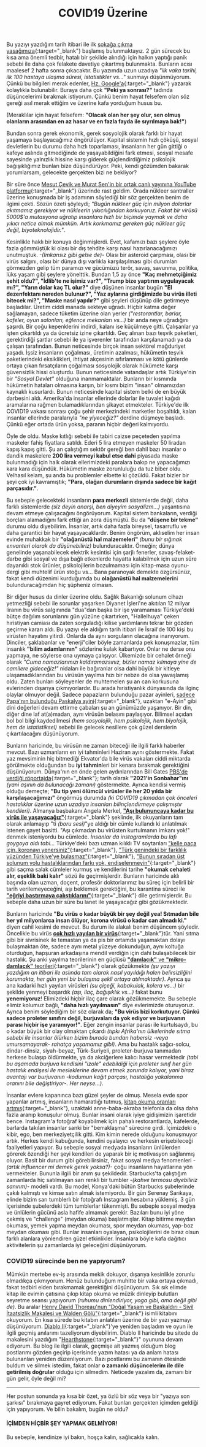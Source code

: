 ﻿---
layout: single
name: covid19-uzerine
title: "COVID19 Üzerine"
category: articles
---

Bu yazıyı yazdığım tarih itibari ile ilk [sokağa çıkma yasağımıza](https://www.icisleri.gov.tr/2-gun-sokaga-cikma-yasagi){:target="_blank"} başlamış bulunmaktayız. 2 gün sürecek bu kısa ama önemli tedbir, hatalı bir şekilde alındığı için halkın yaptığı panik sebebi ile daha çok felakete davetiye çıkartmış bulunmakta. Bunların acısı maalesef 2 hafta sonra çıkacaktır. Bu yazımda uzun uzadıya *"ilk vaka tarihi, ilk 100 hastaya ulaşma süresi, istatistikler vs..."* sunmayı düşünmüyorum. Çünkü bu bilgileri merak edenler, [Hz. Google'a](https://lmgtfy.com/?q=t%C3%BCrkiyedeki+ilk+vaka+tarihi){:target="_blank"} yazarak kolaylıkla bulunabilir. Buraya daha çok **"Peki ya sonrası?"** tadında düşüncelerimi bırakmak istiyorum. Çünkü benim hayat felsefem olan söz gereği asıl merak ettiğim ve üzerine kafa yorduğum husus bu.

(Meraklılar için hayat felsefem: **"Olacak olan her şey olur, sen olmuş olanların arasından en az hasar ve en fazla fayda ile sıyrılmaya bak!"**)

Bundan sonra gerek ekonomik, gerek sosyolojik olarak farklı bir hayat yaşamaya başlayacağımız öngörülüyor. Kapital sistemin hızlı çöküşü, sosyal devletlerin bu durumu daha hızlı toparlaması, insanların her gün gittiği o kafeye aslında gitmediğinde de yaşayabildiğini fark etmesi, sosyal mesafe sayesinde yalnızlık hissine karşı giderek güçlendirdiğimiz psikolojik bağışıklığımız bunları bize düşündürüyor. Peki, kendi gözümden bakarak yorumlarsam, gelecekte gerçekten bizi ne bekliyor?

Bir süre önce [Mesut Çevik ve Murat Şen'in bir ortak canlı yayınına YouTube platformu](https://www.youtube.com/watch?v=9GcphCp7y6E){:target="_blank"} üzerinde rast geldim. Orada nükleer santraller üzerine konuşmada bir iş adamının söylediği bir söz gerçekten benim de ilgimi çekti. Sözün özeti şöyleydi; *"Bugün nükleer güç için milyon dolarlar akıtmamız gerekiyor ve nükleerin yıkıcılığından korkuyoruz. Fakat bir virüsü 5000$'a mutasyona uğratıp insanlara hızlı bir biçimde yaymak ve daha yıkıcı netice almak mümkün. Artık korkmamız gereken güç nükleer güç değil, biyoteknolojidir."*.

Kesinlikle haklı bir konuya değinmişlerdi. Evet, kafamızı bazı şeylere öyle fazla gömmüştük ki olası bir dış tehdite karşı nasıl hazırlanacağımızı unutmuştuk. *-(İmkansız gibi gelse de)-* Olası bir asteroid çarpması, olası bir virüs salgını, olası bir dünya dışı varlıkla karşılaşılması gibi durumları görmezden gelip tüm paramızı ve gücümüzü terör, savaş, savunma, politika, lüks yaşam gibi şeylere yönelttik. Bundan 1,5 ay önce **"Kaç mehmetçiğimiz şehit oldu?", "İdlib'te ne işimiz var?", "Trump bize yaptırım uygulayacak mı?", "Yarın dolar kaç TL olur?"** diye düşünen insanlar bugün **"El dezenfektanı nereden bulunur?", "Yaz aylarına girdiğimizde bu virüs illeti bitecek mi?", "Maske nasıl yapılır?"** gibi şeyleri düşünüp dile getirmeye başladılar. Üretim ciddi manada sekteye uğradı. Hiçbir katma değer sağlamayan, sadece tüketim üzerine olan yerler *("restorantlar, barlar, kafeler, oyun salonları, eğlence mekanları vs...)* bir anda neye uğradığını şaşırdı. Bir çoğu kepenklerini indirdi, kalanı ise küçülmeye gitti. Çalışanlar ya işten çıkartıldı ya da ücretsiz izine çıkartıldı. Geç alınan bazı teşvik paketleri, gerektirdiği şartlar sebebi ile ya işverenler tarafından karşılanamadı ya da çalışan tarafından. Bunun neticesinde birçok insan sektörel mağduriyet yaşadı. İşsiz insanların çoğalması, üretimin azalması, hükümetin teşvik paketlerindeki eksiklikleri, ihtiyat akçesinin sıfırlanması ve kötü günlerde ortaya çıkan fırsatçıların çoğalması sosyolojik olarak hükümete karşı güvensizlik hissi oluşturdu. Bunun neticesinde vatandaşlar artık Türkiye'nin bir *"Sosyal Devlet"* olduğuna inanmamaktalar. Bunların bir kısmında hükümetin hataları olmasına karşın, bir kısmı bizim "insan" olmamızdan kaynaklı kusurlardı. Bunun neticesinde kapital sistem belki de en büyük darbesini aldı. Amerika'da insanlar ellerinde dolarlar ile tuvalet kağıdı aramalarına rağmen bulamadıklarından şikayet etmekteler. Türkiye'de ilk COVID19 vakası sonrası çoğu şehir merkezindeki marketler boşaltıldı, kalan insanlar ellerinde paralarıyla *"ne yiyeceğiz?"* derdine düşmeye başladı. Çünkü eğer ortada ürün yoksa, paranın hiçbir değeri kalmıyordu.

Öyle de oldu. Maske kıtlığı sebebi ile tabiri caizse peçeteden yapılma maskeler fahiş fiyatlara satıldı. Ederi 5 lira etmeyen maskeler 50 liradan kapış kapış gitti. Şu an çalıştığım sektör gereği ben dahil bazı insanlar o dandik maskelere **200 lira vermeyi kabul etse dahi** piyasada maske bulunmadığı için halk olarak ellerimizdeki paralara bakıp ne yapacağımızı kara kara düşündük. Hükümetin maske zorunluluğu da tuz biber oldu. Velhasıl kelam, şu anda bu problemler elbette ki çözüldü. Fakat bizler bir şeyi çok iyi kavramıştık; **"Para, olağan durumların dışında sadece bir kağıt parçasıdır."**.

Bu sebeple gelecekteki insanların **para merkezli** sistemlerde değil, daha farklı sistemlerde *(siz deyin anarşi, ben diyeyim sosyalizm...)* yaşantısına devam etmeye çalışacağını öngörüyorum. Kapital sistem bankaların, verdiği borçları alamadığını fark ettiği an zora düşmüştü. Bu da **"düşene bir tekme"** durumu oldu diyebilirim. İnsanlar, artık daha fazla bireysel, tasarruflu ve daha garantici bir hayat yaşayacaklardır. Benim öngörüm, aklıselim her insan evinde muhakkak bir **"olağanüstü hal malzemeleri"** *(bunu bir sığınak envanteri olarak da düşünebiliriz)* bulunduracaktır. Örneğin; dünya genelinde yaşanabilecek elektrik kesintisi için şarjlı fenerler, savaş-felaket-darbe gibi sosyal ve dışa bağlı etkenlerde hayatta kalabilmek için uzun süre dayanıklı stok ürünler, psikolojilerin bozulmaması için kitap-masa oyunu-dergi gibi muhtelif ürün stoğu vs... Bana paranoyak demekte özgürsünüz, fakat kendi düzenimi kurduğumda bu **olağanüstü hal malzemeleri**ni bulunduracağımdan hiç şüpheniz olmasın.

Bir diğer husus da dinler üzerine oldu. Sağlık Bakanlığı solunum cihazı yetmezliği sebebi ile sorunlar yaşarken Diyanet İşleri'ne akıtılan 12 milyar liranın bu virüs salgınında "dua"dan başka bir işe yaramaması Türkiye'deki bütçe dağılım sorunlarını gün yüzüne çıkartırken, "Hallelhuya" çeken hıristiyan camiası da zaten sorguladığı kilise yardımlarını tekrar bir gözden geçirme kararı aldı. Bu yazıyı ele aldığım tarih itibari ile İsrail'de 100 kişi bu virüsten hayatını yitirdi. Onlarda da aynı sorguların olacağına inanıyorum. Dinciler, şaklabanlar ve "enerji"ciler böyle zamanlarda pek konuşmazlar, tüm insanlık **"bilim adamlarının"** sözlerine kulak kabartıyor. Onlar ne derse onu yapmaya, ne söylerse ona uymaya çalışıyor. Ülkemizde bir cehalet örneği olarak *"Cuma namazlarımızı kaldıramazsınız, bizler namaz kılmaya yine de camilere gideceğiz!"* nidaları ile bağıranlar olsa dahi büyük bir kitleye ulaşamadıklarından bu virüsün yayılma hızı bir nebze de olsa yavaşlamış oldu. Zaten bunları söyleyenler de muhtemelen şu an can korkusuna evlerinden dışarıya çıkmıyorlardır. Bu arada hıristiyanlık dünyasında da ilginç olaylar olmuyor değil. Sadece papazların bulunduğu pazar ayinleri, [sadece Papa'nın bulunduğu Paskalya ayini](https://tr.sputniknews.com/koronavirus-salgini/202004121041806607-papa-tarihte-ilk-kez-cemaatsiz-paskalya-ayini-duzenledi/){:target="_blank"}, uzaktan "e-Ayin" gibi dini değerleri devam ettirme çabaları şu an günümüzde yaşanıyor. Bir din, diğer dine laf at(a)madan, aynı virüsün belasını paylaşıyor. Bilimsel açıdan bol bol bilgi kaydedilmesi *(hem sosyolojik, hem psikolojik, hem biyolojik, hem de istatistiksel)* sebebi ile gelecek nesillere çok güzel derslerin çıkartılacağını düşünüyorum.

Bunların haricinde, bu virüsün ne zaman biteceği ile ilgili farklı haberler mevcut. Bazı uzmanların en iyi tahminleri Haziran ayını göstermekte. Fakat yaz mevsiminin hiç bitmediği Ekvator'da bile virüs vakaları ciddi miktarda görülmekte olduğundan bu **iyi tahmin**leri bir kenara bırakmak gerektiğini düşünüyorum. Dünya'nın en önde gelen aydınlarından Bill Gates [PBS'de verdiği röportajda](https://www.pbs.org/newshour/show/bill-gates-on-outlook-for-a-covid-19-vaccine-and-where-pandemic-will-hurt-most){:target="_blank"}; tarih olarak **"2021'in Sonbahar"ını** *(yani aşının da bulunacağı zamanı)* göstermekte. Ayrıca kendisi vermiş olduğu demeçte; **"Bu tip yeni ölümcül virüsler ile her 20 yılda bir karşılaşacağımızı"** öngörmüş durumda *(ki COVID19 çıkmadan çok önceleri hastalıklar üzerine uzun uzadıya insanları bilinçlendirmeye çalışmıştır kendileri)*. Almanya başbakanı Angela Merkel, [**"Aşı bulununcaya kadar bu virüs ile yaşayacağız"**](https://www.nytimes.com/2020/03/11/world/europe/coronavirus-merkel-germany.html){:target="_blank"} şeklinde, ilk okuyanların tam olarak anlamayıp "ti *(boru sesi)*"ye aldığı bir cümle kullandı ki anlatılmak istenen gayet basitti. "Aşı çıkmadan bu virüsten kurtulmanın imkanı yok!" denmek isteniyordu bu cümlede. *İnsanlar da instagramlarda bu lafı goygoya aldı tabi...* Türkiye'deki bazı uzman kılıklı TV soytarıları ["kelle paça için, koronayı yenersiniz"](https://www.cnnturk.com/yasam/prof-dr-karatayin-koronavirus-aciklamasindan-sonra-kelle-pacaya-ilgi-artti){:target="_blank"}, ["Türk genindeki bir farklılık yüzünden Türkiye'ye bulaşmaz"](http://www.gunes.com/saglik/koronavirus-ile-ilgili-carpici-aciklamalar-turk-geni-korona-virusu-gecirmiyor-1064611){:target="_blank"}, ["Bunun sıradan üst solunum yolu hastalıklarından farkı yok, endişelenmeyin"](https://www.independentturkish.com/node/123176){:target="_blank"} gibi saçma salak cümleler kurmuş ve kendilerini tarihe **"okumak cehaleti alır, eşeklik baki kalır"** sözü ile geçirmişlerdir. Bunların haricinde aklı başında olan uzman, doçent, profesör doktorlarımız bu süreç için belirli bir tarih verilemeyeceğini, aşı beklemek gerektiğini, bu karantina süreci ile [**"eğriyi bastırmaya çalıştıklarını"**](https://www.mercurynews.com/2020/03/24/interactive-chart-where-the-coronavirus-curve-has-flattened/){:target="_blank"} dile getirmişlerdir. Bu sebeple daha uzun bir süre bu lanet ile yaşayacağız gibi gözükmektedir. 

Bunların haricinde **"Bu virüs o kadar büyük bir şey değil yea! Sıtmadan bile her yıl milyonlarca insan ölüyor, korona virüsü o kadar can almadı ki."** diyen cahil kesimi de mevcut. Bu durum ile alakalı benim düşüncem şöyledir. Öncelikle bu virüs [**çok hızlı yayılan bir virüs**](https://www.weforum.org/agenda/2020/03/upward-trajectory-flattening-curve-how-countries-are-faring-coronavirus-covid-19/){:target="_blank"}tür. Yani sıtma gibi bir sivrisinek ile temastan ya da pis bir ortamda yaşamaktan dolayı bulaşmaktan öte, sadece aynı metal yüzeye dokunduğun, aynı koltuğa oturduğun, hapşuran arkadaşına mendil verdiğin için dahi bulaşabilecek bir hastalık. Şu anki yayılma teorilerinin en güçlüsü [**"damlacık"** ve **"mikro-damlacık"** teorileri](https://www.sehir.edu.tr/en/life-at-sehir/health-services/koronovirus_hakk%C4%B1nda){:target="_blank"} olarak gözükmekte *(şu yazıyı yazdığım an itibari ile aslında tam olarak nasıl yayıldığı halen belirsizliğini korumakta, her gün yeni bir bulaşma şekli ortaya atılmaktadır)*. Ayrıca şu ana kadarki hızlı yayılan virüsleri *(su çiçeği, kabakulak, kolera vs...)* bir şekilde yenmeyi başardık *(aşı, ilaç, bağışıklık vs...)* fakat bunu **yenemiyoruz**! Elimizdeki hiçbir ilaç çare olarak gözükmemekte. Bu sebeple elimiz kolumuz bağlı, **"daha hızlı yayılmasın"** diye evlerimizde oturuyoruz. Ayrıca benim söylediğim bir söz olarak da; **"Bu virüs bizi korkutuyor. Çünkü sadece proleter sınıfını değil, burjuvaları da yok ediyor ve burjuvanın parası hiçbir işe yaramıyor!"**. Eğer zengin insanlar parası ile kurtulsaydı, bu o kadar büyük bir olay olmaktan çıkardı *(tıpkı Afrika'nın ülkelerinde sıtma sebebi ile insanlar ölürken bizim burada bundan habersiz -veya umursamayarak- rahatça yaşamamız gibi)*. Ama bu hastalık sağcı-solcu, dindar-dinsiz, siyah-beyaz, Türk-Suriyeli, proleter-burjuva tanımadan herkese bulaşıp öldürmekte, ya da akciğerlere kalıcı hasar vermektedir *(tabi bu aşamada burjuva kendisini "izole" edebildiği için proleter sınıf her gün hastalık endişesi ile mesleklerine devam etmek zorunda kalıyor, yani biraz avantajı var burjuvanın -kodumun kağıt parçası, hastalığa yakalanma oranını bile değiştiriyor-. Her neyse...)*.

İnsanlar evlere kapanınca bazı güzel şeyler de olmuş. Mesela evde spor yapanlar artmış, insanların hamaratlığı tutmuş, [kitap okuma oranları artmış](https://www.bbc.com/news/entertainment-arts-52048582){:target="_blank"}, uzaktaki anne-baba-akraba telefonla da olsa daha fazla aranıp konuşulur olmuş. Bunlar insani olarak iyiye gidişimizin işaretidir bence. Instagram'a fotoğraf koyabilmek için pahalı restorantlarda, kafelerde, barlarda takılan insanlar sanki bir "berraklaşma" sürecine girdi. İçimizdeki o kibir, ego, ben merkeziyetçilik gitti. Kim kimin nerede olduğunu konuşmuyor artık. Herkes kendi kabuğunda, kendini oyalayıcı ve herkesin erişebileceği faaliyetleri yapıyor. Bu sebeple sosyal medyada insanların ünlülerden görerek özendiği her şeyi kendileri de yaparak bir iç motivasyon sağlanmış oluyor. Basit bir durum gibi görebilirsiniz, fakat sosyal medya fenomenleri *-(artık influencer mi demek gerek yoksa?)-* çoğu insanların hayatlarına yön vermekteler. Bununla ilgili bir anım şu şekildedir. Starbucks'ta çalıştığım zamanlarda hiç satılmayan sarı renkli bir tumbler *-(kahve termosu diyebiliriz sanırım)-* modeli vardı. Bu model, Konya'daki bütün Starbucks şubelerinde çakılı kalmıştı ve kimse satın almak istemiyordu. Bir gün Serenay Sarıkaya, elinde bizim sarı tumblerlı bir fotoğrafı Instagram hesabına yüklemiş. 3 gün içerisinde şubelerdeki tüm tumblerlar tükenmişti. Bu sebeple sosyal medya ve ünlülerin gücünü asla hafife almamak gerekir. Bazıları bunu iyi yöne çekmiş ve "challenge" (meydan okuma) başlatmışlar. Kitap bitirme meydan okuması, yemek yapma meydan okuması, spor meydan okuması, yap-boz meydan okuması gibi. Bunlar insanları oyalayan, psikolojilerini de biraz olsun farklı alanlara yönlendiren güzel etkinlikler. İnsanlara böyle kafa dağıtıcı aktivitelerin şu zamanlarda iyi geleceğini düşünüyorum. 

### COVID19 sürecinde ben ne yapıyorum?

Mümkün mertebe ev-iş arasında mekik dokuyor, dışarıya kesinlikle zorunlu olmadıkça çıkmıyorum. Henüz bulunduğum muhitte bir vaka ortaya çıkmadı, fakat tedbiri elden bırakmamak gerektiğini düşünüyorum. Sık sık elimde kitap ile evimin çatısına çıkıp kitap okuma ve müzik dinleyip bulutları seyretme seansı yapıyorum *(ruhumu dinlendiriyor, yoga gibi, ama değil gibi de)*. Bu aralar [Henry David Thoreau'nun "Doğal Yaşam ve Başkaldırı - Sivil İtaatsizlik Makalesi ve Walden Gölü"](https://www.kitapyurdu.com/kitap/walden-golu-amp-ormanda-yasam/432850.html){:target="_blank"} isimli kitabını okuyorum. En kısa sürede bu kitabın anlatıları üzerine de bir yazı yazmayı düşünüyorum. [Diablo II](https://www.blizzard.com/en-us/games/d2/){:target="_blank"}'ye yeniden başladım ve oyun ile ilgili geçmiş anılarımı tazeliyorum diyebilirim. Diablo II haricinde bu sitede de makalesini yazdığım "[Hearthstone](https://playhearthstone.com/){:target="_blank"}" oyununa devam ediyorum. Bu blog ile ilgili olarak, geçmişe ait yazmış olduğum blog postlarımı gözden geçirip içerisinde yazım hatası ya da anlam hatası bulunanları yeniden düzenliyorum. Bazı postlarımı bu zamanın ötesinde buldum ve silmek istedim, fakat onlar **o zamanki düşüncelerim ile dile getirilmiş doğrular** olduğu için silmedim. Neticede yazalım da, zamanı bir gün gelir, öyle değil mi?

---

Her postun sonunda ya kısa bir özet, ya özlü bir söz veya bir "yazıya son şarkısı" bırakmaya gayret ediyorum. Fakat bunları gerçekten içimden geldiği için yapıyorum. Ve bilin bakalım, bugün ne oldu? 

#### İÇİMDEN HİÇBİR ŞEY YAPMAK GELMİYOR!

Bu sebeple, kendinize iyi bakın, hoşça kalın, sağlıcakla kalın.